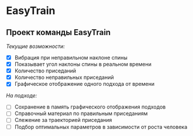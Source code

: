 # EasyTrain
## Проект команды EasyTrain

*Текущие возможности:*
- [x] Вибрация при неправильном наклоне спины
- [x] Показывает угол наклоны спины в реальном времени
- [x] Количество приседаний
- [x] Количество неправильных приседаний
- [x] Графическое отображение одного подхода от времени

*На подходе:*
- [ ] Сохранение в память графического отображения подходов
- [ ] Справочный материал по правильным приседаниям
- [ ] Слежение за траекторией приседания
- [ ] Подбор оптимальных параметров в зависимости от роста человека
